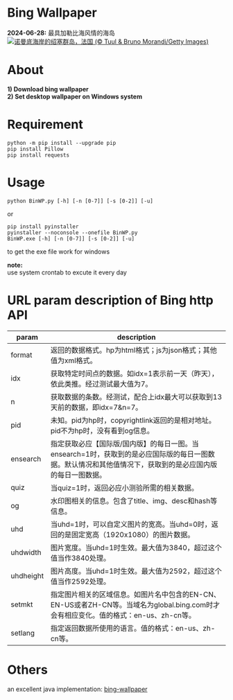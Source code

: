 # Bing Wallpaper
**2024-06-28:** 最具加勒比海风情的海岛  
![](https://cn.bing.com/th?id=OHR.ChauseyIslands_ZH-CN4241103934_UHD.jpg&w=1000)[诺曼底海岸的绍塞群岛，法国 (© Tuul & Bruno Morandi/Getty Images)](https://cn.bing.com/th?id=OHR.ChauseyIslands_ZH-CN4241103934_UHD.jpg&rf=LaDigue_UHD.jpg&pid=hp&w=2560&h=1440&rs=1&c=4)
  
# About
**1) Download bing wallpaper**  
**2) Set desktop wallpaper on Windows system**  

# Requirement
```
python -m pip install --upgrade pip
pip install Pillow
pip install requests
```

# Usage
```
python BinWP.py [-h] [-n [0-7]] [-s [0-2]] [-u]
```
or
```
pip install pyinstaller
pyinstaller --noconsole --onefile BinWP.py
BinWP.exe [-h] [-n [0-7]] [-s [0-2]] [-u]
```
to get the exe file work for windows
  
**note:**  
use system crontab to excute it every day

# URL param description of Bing http API
| param | description |
| --- | --- |
| format | 返回的数据格式。hp为html格式；js为json格式；其他值为xml格式。 |
| idx | 获取特定时间点的数据。如idx=1表示前一天（昨天），依此类推。经过测试最大值为7。 |
| n | 获取数据的条数。经测试，配合上idx最大可以获取到13天前的数据，即idx=7&n=7。 |
| pid | 未知。pid为hp时，copyrightlink返回的是相对地址。pid不为hp时，没有看到og信息。 |
| ensearch | 指定获取必应【国际版/国内版】的每日一图。当ensearch=1时，获取到的是必应国际版的每日一图数据。默认情况和其他值情况下，获取到的是必应国内版的每日一图数据。
| quiz | 当quiz=1时，返回必应小测验所需的相关数据。 |
| og | 水印图相关的信息。包含了title、img、desc和hash等信息。 |
| uhd | 当uhd=1时，可以自定义图片的宽高。当uhd=0时，返回的是固定宽高（1920x1080）的图片数据。 |
| uhdwidth | 图片宽度。当uhd=1时生效。最大值为3840，超过这个值当作3840处理。 |
| uhdheight | 图片高度。当uhd=1时生效。最大值为2592，超过这个值当作2592处理。 |
| setmkt | 指定图片相关的区域信息。如图片名中包含的EN-CN、EN-US或者ZH-CN等。当域名为global.bing.com时才会有相应变化。值的格式：en-us、zh-cn等。 |
| setlang | 指定返回数据所使用的语言。值的格式：en-us、zh-cn等。 |

# Others
an excellent java implementation: [bing-wallpaper](https://github.com/niumoo/bing-wallpaper)
